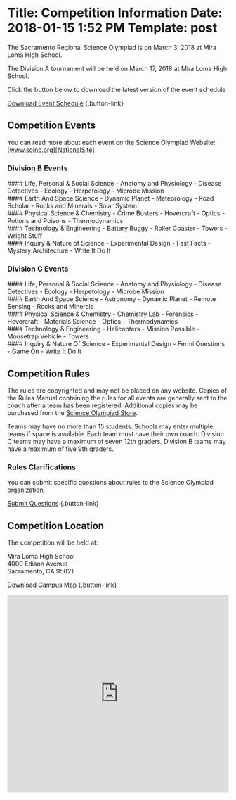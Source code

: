Title: Competition Information
Date: 2018-01-15 1:52 PM
Template: post
===
The Sacramento Regional Science Olympiad is on March 3, 2018 at Mira Loma High School.

The Division A tournament will be held on March 17, 2018 at Mira Loma High School.

Click the button below to download the latest version of the event schedule

[Download Event Schedule](./schedule.doc) {.button-link}

## Competition Events
You can read more about each event on the Science Olympiad Website: [www.soinc.org][NationalSite]

### Division B Events

<div class="eventsGrid">
<div class="eventsContainer" markdown="1">
#### Life, Personal &amp; Social Science
- Anatomy and Physiology
- Disease Detectives
- Ecology
- Herpetology
- Microbe Mission
</div>
<div class="eventsContainer" markdown="1">
#### Earth And Space Science
- Dynamic Planet
- Meteorology
- Road Scholar
- Rocks and Minerals
- Solar System
</div>
<div class="eventsContainer" markdown="1">
#### Physical Science & Chemistry
- Crime Busters
- Hovercraft
- Optics
- Potions and Poisons
- Thermodynamics
</div>
<div class="eventsContainer" markdown="1">
#### Technology & Engineering
- Battery Buggy
- Roller Coaster
- Towers
- Wright Stuff
</div>
<div class="eventsContainer" markdown="1">
#### Inquiry & Nature of Science
- Experimental Design
- Fast Facts
- Mystery Architecture
- Write It Do It
</div>
</div>

### Division C Events

<div class="eventsGrid">
<div class="eventsContainer" markdown="1">
#### Life, Personal & Social Science
- Anatomy and Physiology
- Disease Detectives
- Ecology
- Herpetology
- Microbe Mission
</div>
<div class="eventsContainer" markdown="1">
#### Earth And Space Science
- Astronomy
- Dynamic Planet
- Remote Sensing
- Rocks and Minerals
</div>
<div class="eventsContainer" markdown="1">
#### Physical Science & Chemistry
 - Chemistry Lab
 - Forensics
 - Hovercraft
 - Materials Science
 - Optics
 - Thermodynamics
</div>
<div class="eventsContainer" markdown="1">
#### Technology & Engineering
 - Helicopters
 - Mission Possible
 - Mousetrap Vehicle
 - Towers
</div>
<div class="eventsContainer" markdown="1">
#### Inquiry & Nature Of Science
 - Experimental Design
 - Fermi Questions
 - Game On
 - Write It Do It
</div>
</div>

## Competition Rules

The rules are copyrighted and may not be placed on any website. Copies of the Rules Manual containing the rules for all events are generally sent to the coach after a team has been registered. Additional copies may be purchased from the [Science Olympiad Store](https://store.soinc.org/).

Teams may have no more than 15 students. Schools may enter multiple teams if space is available. Each team must have their own coach. Division C teams may have a maximum of seven 12th graders. Division B teams may have a maximum of five 9th graders.

### Rules Clarifications

You can submit specific questions about rules to the Science Olympiad organization.

[Submit Questions](/questions) {.button-link}

## Competition Location
The competition will be held at:

Mira Loma High School  
4000 Edison Avenue  
Sacramento, CA 95821

[Download Campus Map](./MLHSmap-with-parking.pdf) {.button-link}

<iframe src="https://www.google.com/maps/embed?pb=!1m18!1m12!1m3!1d3116.6773437121547!2d-121.37263998414963!3d38.63330317961222!2m3!1f0!2f0!3f0!3m2!1i1024!2i768!4f13.1!3m3!1m2!1s0x809ad94386107e97%3A0x9483fd10d0221658!2sMira+Loma+High+School!5e0!3m2!1sen!2sus!4v1516058189082" height="450" frameborder="0" style="width: 100%; border:0" allowfullscreen></iframe>


[NationalSite]: https://www.soinc.org/